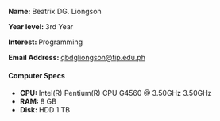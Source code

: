 <b>Name: </b>Beatrix DG. Liongson

<b>Year level: </b>3rd Year

<b>Interest: </b>Programming

<b>Email Address: </b>qbdgliongson@tip.edu.ph
#### Computer Specs
* <b>CPU: </b>Intel(R) Pentium(R) CPU G4560 @ 3.50GHz 3.50GHz
* <b>RAM: </b>8 GB
* <b>Disk: </b>HDD 1 TB
